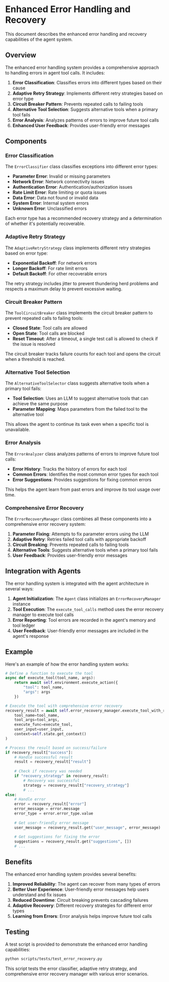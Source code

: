 # Enhanced Error Handling and Recovery

This document describes the enhanced error handling and recovery capabilities of the agent system.

## Overview

The enhanced error handling system provides a comprehensive approach to handling errors in agent tool calls. It includes:

1. **Error Classification**: Classifies errors into different types based on their cause
2. **Adaptive Retry Strategy**: Implements different retry strategies based on error type
3. **Circuit Breaker Pattern**: Prevents repeated calls to failing tools
4. **Alternative Tool Selection**: Suggests alternative tools when a primary tool fails
5. **Error Analysis**: Analyzes patterns of errors to improve future tool calls
6. **Enhanced User Feedback**: Provides user-friendly error messages

## Components

### Error Classification

The `ErrorClassifier` class classifies exceptions into different error types:

- **Parameter Error**: Invalid or missing parameters
- **Network Error**: Network connectivity issues
- **Authentication Error**: Authentication/authorization issues
- **Rate Limit Error**: Rate limiting or quota issues
- **Data Error**: Data not found or invalid data
- **System Error**: Internal system errors
- **Unknown Error**: Unclassified errors

Each error type has a recommended recovery strategy and a determination of whether it's potentially recoverable.

### Adaptive Retry Strategy

The `AdaptiveRetryStrategy` class implements different retry strategies based on error type:

- **Exponential Backoff**: For network errors
- **Longer Backoff**: For rate limit errors
- **Default Backoff**: For other recoverable errors

The retry strategy includes jitter to prevent thundering herd problems and respects a maximum delay to prevent excessive waiting.

### Circuit Breaker Pattern

The `ToolCircuitBreaker` class implements the circuit breaker pattern to prevent repeated calls to failing tools:

- **Closed State**: Tool calls are allowed
- **Open State**: Tool calls are blocked
- **Reset Timeout**: After a timeout, a single test call is allowed to check if the issue is resolved

The circuit breaker tracks failure counts for each tool and opens the circuit when a threshold is reached.

### Alternative Tool Selection

The `AlternativeToolSelector` class suggests alternative tools when a primary tool fails:

- **Tool Selection**: Uses an LLM to suggest alternative tools that can achieve the same purpose
- **Parameter Mapping**: Maps parameters from the failed tool to the alternative tool

This allows the agent to continue its task even when a specific tool is unavailable.

### Error Analysis

The `ErrorAnalyzer` class analyzes patterns of errors to improve future tool calls:

- **Error History**: Tracks the history of errors for each tool
- **Common Errors**: Identifies the most common error types for each tool
- **Error Suggestions**: Provides suggestions for fixing common errors

This helps the agent learn from past errors and improve its tool usage over time.

### Comprehensive Error Recovery

The `ErrorRecoveryManager` class combines all these components into a comprehensive error recovery system:

1. **Parameter Fixing**: Attempts to fix parameter errors using the LLM
2. **Adaptive Retry**: Retries failed tool calls with appropriate backoff
3. **Circuit Breaking**: Prevents repeated calls to failing tools
4. **Alternative Tools**: Suggests alternative tools when a primary tool fails
5. **User Feedback**: Provides user-friendly error messages

## Integration with Agents

The error handling system is integrated with the agent architecture in several ways:

1. **Agent Initialization**: The `Agent` class initializes an `ErrorRecoveryManager` instance
2. **Tool Execution**: The `execute_tool_calls` method uses the error recovery manager to execute tool calls
3. **Error Reporting**: Tool errors are recorded in the agent's memory and tool ledger
4. **User Feedback**: User-friendly error messages are included in the agent's response

## Example

Here's an example of how the error handling system works:

```python
# Define a function to execute the tool
async def execute_tool(tool_name, args):
    return await self.environment.execute_action({
        "tool": tool_name,
        "args": args
    })

# Execute the tool with comprehensive error recovery
recovery_result = await self.error_recovery_manager.execute_tool_with_recovery(
    tool_name=tool_name,
    tool_args=tool_args,
    execute_func=execute_tool,
    user_input=user_input,
    context=self.state.get_context()
)

# Process the result based on success/failure
if recovery_result["success"]:
    # Handle successful result
    result = recovery_result["result"]
    
    # Check if recovery was needed
    if "recovery_strategy" in recovery_result:
        # Recovery was successful
        strategy = recovery_result["recovery_strategy"]
        # ...
else:
    # Handle error
    error = recovery_result["error"]
    error_message = error.message
    error_type = error.error_type.value
    
    # Get user-friendly error message
    user_message = recovery_result.get("user_message", error_message)
    
    # Get suggestions for fixing the error
    suggestions = recovery_result.get("suggestions", [])
    # ...
```

## Benefits

The enhanced error handling system provides several benefits:

1. **Improved Reliability**: The agent can recover from many types of errors
2. **Better User Experience**: User-friendly error messages help users understand and fix issues
3. **Reduced Downtime**: Circuit breaking prevents cascading failures
4. **Adaptive Recovery**: Different recovery strategies for different error types
5. **Learning from Errors**: Error analysis helps improve future tool calls

## Testing

A test script is provided to demonstrate the enhanced error handling capabilities:

```bash
python scripts/tests/test_error_recovery.py
```

This script tests the error classifier, adaptive retry strategy, and comprehensive error recovery manager with various error scenarios.
